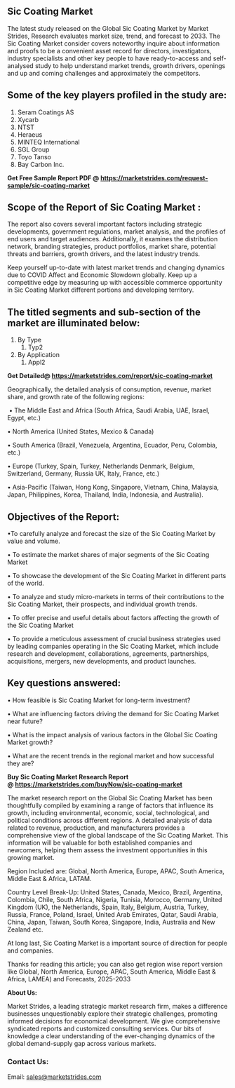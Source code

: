 <h2>Sic Coating Market</h2>
<p>The latest study released on the Global Sic Coating Market by Market Strides, Research evaluates market size, trend, and forecast to 2033. The Sic Coating Market consider covers noteworthy inquire about information and proofs to be a convenient asset record for directors, investigators, industry specialists and other key people to have ready-to-access and self-analysed study to help understand market trends, growth drivers, openings and up and coming challenges and approximately the competitors.</p>
<h2>Some of the key players profiled in the study are:</h2>
<ol>
<li>Seram Coatings AS</li>
<li>Xycarb</li>
<li>NTST</li>
<li>Heraeus</li>
<li>MINTEQ International</li>
<li>SGL Group</li>
<li>Toyo Tanso</li>
<li>Bay Carbon Inc.</li>
</ol>
<p><strong>Get Free Sample Report PDF @ <a href="https://marketstrides.com/request-sample/sic-coating-market">https://marketstrides.com/request-sample/sic-coating-market</a></strong></p>
<h2>Scope of the Report of Sic Coating Market :</h2>
<p>The report also covers several important factors including strategic developments, government regulations, market analysis, and the profiles of end users and target audiences. Additionally, it examines the distribution network, branding strategies, product portfolios, market share, potential threats and barriers, growth drivers, and the latest industry trends.</p>
<p>Keep yourself up-to-date with latest market trends and changing dynamics due to COVID Affect and Economic Slowdown globally. Keep up a competitive edge by measuring up with accessible commerce opportunity in Sic Coating Market different portions and developing territory.</p>
<h2>The titled segments and sub-section of the market are illuminated below:</h2>
<ol>
<li>By Type
<ol>
<li>Typ2</li>
</ol>
</li>
<li>By Application
<ol>
<li>Appl2</li>
</ol>
</li>
</ol>
<p><strong>Get Detailed@ <a href="https://marketstrides.com/report/sic-coating-market">https://marketstrides.com/report/sic-coating-market</a></strong></p>
<p>Geographically, the detailed analysis of consumption, revenue, market share, and growth rate of the following regions:</p>
<p>&nbsp;&bull; The Middle East and Africa (South Africa, Saudi Arabia, UAE, Israel, Egypt, etc.)</p>
<p>&bull; North America (United States, Mexico &amp; Canada)</p>
<p>&bull; South America (Brazil, Venezuela, Argentina, Ecuador, Peru, Colombia, etc.)</p>
<p>&bull; Europe (Turkey, Spain, Turkey, Netherlands Denmark, Belgium, Switzerland, Germany, Russia UK, Italy, France, etc.)</p>
<p>&bull; Asia-Pacific (Taiwan, Hong Kong, Singapore, Vietnam, China, Malaysia, Japan, Philippines, Korea, Thailand, India, Indonesia, and Australia).</p>
<h2>Objectives of the Report:</h2>
<p>&bull;To carefully analyze and forecast the size of the Sic Coating Market by value and volume.</p>
<p>&bull; To estimate the market shares of major segments of the Sic Coating Market</p>
<p>&bull; To showcase the development of the Sic Coating Market in different parts of the world.</p>
<p>&bull; To analyze and study micro-markets in terms of their contributions to the Sic Coating Market, their prospects, and individual growth trends.</p>
<p>&bull; To offer precise and useful details about factors affecting the growth of the Sic Coating Market</p>
<p>&bull; To provide a meticulous assessment of crucial business strategies used by leading companies operating in the Sic Coating Market, which include research and development, collaborations, agreements, partnerships, acquisitions, mergers, new developments, and product launches.</p>
<h2>Key questions answered:</h2>
<p>&bull; How feasible is Sic Coating Market for long-term investment?</p>
<p>&bull; What are influencing factors driving the demand for Sic Coating Market near future?</p>
<p>&bull; What is the impact analysis of various factors in the Global Sic Coating Market growth?</p>
<p>&bull; What are the recent trends in the regional market and how successful they are?</p>
<p><strong>Buy Sic Coating Market Research Report @&nbsp;<a href="https://marketstrides.com/buyNow/sic-coating-market">https://marketstrides.com/buyNow/sic-coating-market</a></strong></p>
<p>The market research report on the Global Sic Coating Market has been thoughtfully compiled by examining a range of factors that influence its growth, including environmental, economic, social, technological, and political conditions across different regions. A detailed analysis of data related to revenue, production, and manufacturers provides a comprehensive view of the global landscape of the Sic Coating Market. This information will be valuable for both established companies and newcomers, helping them assess the investment opportunities in this growing market.</p>
<p>Region Included are: Global, North America, Europe, APAC, South America, Middle East &amp; Africa, LATAM.</p>
<p>Country Level Break-Up: United States, Canada, Mexico, Brazil, Argentina, Colombia, Chile, South Africa, Nigeria, Tunisia, Morocco, Germany, United Kingdom (UK), the Netherlands, Spain, Italy, Belgium, Austria, Turkey, Russia, France, Poland, Israel, United Arab Emirates, Qatar, Saudi Arabia, China, Japan, Taiwan, South Korea, Singapore, India, Australia and New Zealand etc.</p>
<p>At long last, Sic Coating Market is a important source of direction for people and companies.</p>
<p>Thanks for reading this article; you can also get region wise report version like Global, North America, Europe, APAC, South America, Middle East &amp; Africa, LAMEA) and Forecasts, 2025-2033</p>
<p><strong>About Us: </strong></p>
<p>Market Strides, a leading strategic market research firm, makes a difference businesses unquestionably explore their strategic challenges, promoting informed decisions for economical development. We give comprehensive syndicated reports and customized consulting services. Our bits of knowledge a clear understanding of the ever-changing dynamics of the global demand-supply gap across various markets.</p>
<h3>Contact Us:</h3>
<p>Email: <a href="mailto:sales@marketstrides.com">sales@marketstrides.com</a></p>
